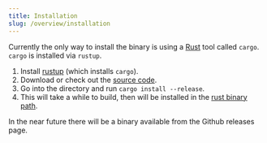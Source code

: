 ```yaml
---
title: Installation
slug: /overview/installation
---
```


Currently the only way to install the binary is using a <a href="https://www.rust-lang.org/">Rust</a> tool
called `cargo`. `cargo` is installed via `rustup`.

1. Install <a href="https://rustup.rs/">rustup</a> (which installs `cargo`).
2. Download or check out the <a href="https://github.com/feeless/feeless/">source code</a>.
3. Go into the directory and run `cargo install --release`.
4. This will take a while to build, then will be installed in the <a
   href="http://web.mit.edu/rust-lang_v1.25/arch/amd64_ubuntu1404/share/doc/rust/html/book/second-edition/ch14-04-installing-binaries.html">rust binary path</a>.

In the near future there will be a binary available from the Github releases page.
